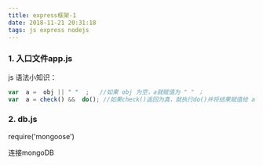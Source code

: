 ```yaml
---
title: express框架-1
date: 2018-11-21 20:31:18
tags: js express nodejs
---
```


### 1. 入口文件app.js

js 语法小知识：

```js
var  a =  obj || " "  ;   //如果 obj 为空，a就赋值为 " " ；
var  a = check() &&  do(); //如果check()返回为真，就执行do()并将结果赋值给 a;
```



### 2. db.js

require('mongoose')

连接mongoDB



